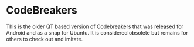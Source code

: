 # CodeBreakers

This is the older QT based version of Codebreakers that was released for Android and as a snap for Ubuntu. It is considered obsolete but remains for others to check out and imitate.

